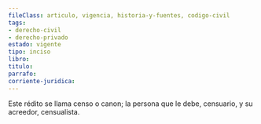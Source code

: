 ```yaml
---
fileClass: articulo, vigencia, historia-y-fuentes, codigo-civil
tags:
- derecho-civil
- derecho-privado
estado: vigente
tipo: inciso
libro:
titulo:
parrafo:
corriente-juridica:
---
```

Este rédito se llama censo o canon; la persona que le debe, censuario, y su acreedor, censualista.